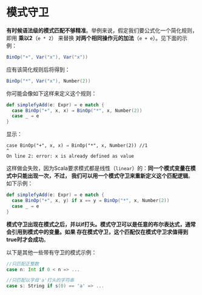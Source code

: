 模式守卫
===================================================================================
**有时候语法级的模式匹配不够精准**。举例来说，假定我们要公式化一个简化规则，即用 **乘以2**（`e * 2`）
来替换 **对两个相同操作元的加法**（`e + e`）。见下面的示例：
```scala
BinOp("+", Var("x"), Var("x"))
```
应有该简化规则后将得到：
```scala
BinOp("*", Var("x"), Number(2))
```
你可能会像如下这样来定义这个规则：
```scala
def simplefyAdd(e: Expr) = e match {
  case BinOp("+", x, x) ⇒ BinOp("*", x, Number(2))
  case _ ⇒ e
}
```
显示：
```
case BinOp("+", x, x) ⇒ BinOp("*", x, Number(2)) //1
^
On line 2: error: x is already defined as value 
```
这样做会失败，因为Scala要求模式都是线性（`linear`）的：**同一个模式变量在模式中只能出现一次，不过，
我们可以用一个模式守卫来重新定义这个匹配逻辑**。如下示例：
```scala
def simplefyAdd(e: Expr) = e match {
  case BinOp("+", x, y) if x == y ⇒ BinOp("*", x, Number(2))
  case _ ⇒ e
}
```
**模式守卫出现在模式之后，并以if打头。模式守卫可以是任意的布尔表达式，通常会引用到模式中的变量。如果
存在模式守卫，这个匹配仅在模式守卫求值得到true时才会成功**。

以下是其他一些带有守卫的模式示例：
```scala
//只匹配正整数
case n: Int if 0 < n => ...

//只匹配以字母'a'打头的字符串
case s: String if s(0) == 'a' => ...
```
